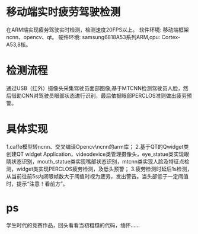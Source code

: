 # 移动端实时疲劳驾驶检测
在ARM端实现疲劳驾驶实时检测，检测速度20FPS以上。
软件环境: 移动端框架ncnn、opencv、qt。
硬件环境: samsung6818A53系列ARM,cpu: Cortex-A53,8核。
# 检测流程
通过USB（红外）摄像头采集驾驶员面部图像,基于MTCNN检测驾驶员人脸，然后借助CNN对驾驶员眼部状态进行识别，最后依据眼部PERCLOS准则做出疲劳预警。
# 具体实现
1.caffe模型转ncnn、交叉编译Opencv\ncnn的arm库；
2.基于QT的Qwidget类创建QT widget Application，videodevice类管理摄像头，eye_statue类实现眼睛状态识别，mouth_statue类实现嘴部状态识别，mtcnn类实现人脸及特征点检测，widget类实现PERCLOS疲劳检测，及低头预警；
3.疲劳检测时延后1s检测，从当前往前5s内闭眼帧数大于阈值时视为疲劳，发出警告。当头部低于一定阈值时，提示“注意！看前方”。
# ps
学生时代的竞赛作品，回头看看当初粗糙的代码，缅怀......
